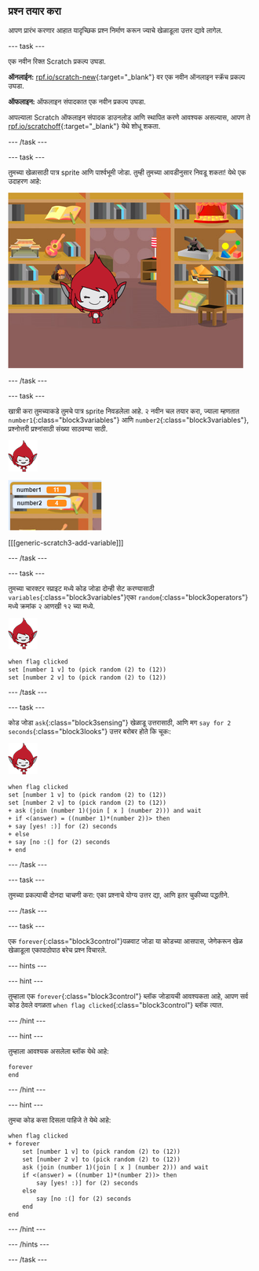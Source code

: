 ## प्रश्न तयार करा

आपण प्रारंभ करणार आहात यादृच्छिक प्रश्न निर्माण करून ज्याचे खेळाडूला उत्तर द्यावे लागेल.

--- task ---

एक नवीन रिक्त Scratch प्रकल्प उघडा.

**ऑनलाईन:** [rpf.io/scratch-new](https//rpf.io/scratch-new){:target="_blank"} वर एक नवीन ऑनलाइन स्क्रॅच प्रकल्प उघडा.

**ऑफलाइन:** ऑफलाइन संपादकात एक नवीन प्रकल्प उघडा.

आपल्याला Scratch ऑफलाइन संपादक डाउनलोड आणि स्थापित करणे आवश्यक असल्यास, आपण ते [rpf.io/scratchoff](https//rpf.io/scratchoff){:target="_blank"} येथे शोधू शकता.

--- /task ---

--- task ---

तुमच्या खेळासाठी पात्र sprite आणि पार्श्वभूमी जोडा. तुम्ही तुमच्या आवडीनुसार निवडू शकता! येथे एक उदाहरण आहे:

![screenshot](images/brain-setting.png)

--- /task ---

--- task ---

खात्री करा तुमच्याकडे तुमचे पात्र sprite निवडलेला आहे. २ नवीन चल तयार करा, ज्याला म्हणतात `number1`{:class="block3variables"} आणि `number2`{:class="block3variables"}, प्रश्नोत्तरी प्रश्नांसाठी संख्या साठवण्या साठी.

![screenshot](images/giga-sprite.png)

![screenshot](images/brain-variables.png)

[[[generic-scratch3-add-variable]]]

--- /task ---

--- task ---

तुमच्या चारक्टर स्प्राइट मध्ये कोड जोडा दोन्ही सेट करण्यासाठी `variables`{:class="block3variables"}एका `random`{:class="block3operators"} मध्ये क्रमांक २ आणखी १२ च्या मध्ये.

![screenshot](images/giga-sprite.png)

```blocks3
when flag clicked
set [number 1 v] to (pick random (2) to (12))
set [number 2 v] to (pick random (2) to (12))
```

--- /task ---

--- task ---

कोड जोडा `ask`{:class="block3sensing"} खेळाडू उत्तरासाठी, आणि मग `say for 2 seconds`{:class="block3looks"} उत्तर बरोबर होते कि चूकः:

![screenshot](images/giga-sprite.png)

```blocks3
when flag clicked
set [number 1 v] to (pick random (2) to (12))
set [number 2 v] to (pick random (2) to (12))
+ ask (join (number 1)(join [ x ] (number 2))) and wait
+ if <(answer) = ((number 1)*(number 2))> then
+ say [yes! :)] for (2) seconds
+ else
+ say [no :(] for (2) seconds
+ end
```

--- /task ---

--- task ---

तुमच्या प्रकल्पाची दोनदा चाचणी करा: एका प्रश्नाचे योग्य उत्तर द्या, आणि इतर चुकीच्या पद्धतीने.

--- /task ---

--- task ---

एक `forever`{:class="block3control"}पळवाट जोडा या कोडच्या आसपास, जेणेकरून खेळ खेळाडूला एकापाठोपाठ बरेच प्रश्न विचारले.

--- hints ---



--- hint ---

तुम्हाला एक `forever`{:class="block3control"} ब्लॉक जोडायची आवश्यकता आहे, आपण सर्व कोड ठेवले वगळता `when flag clicked`{:class="block3control"} ब्लॉक त्यात.

--- /hint ---

--- hint ---

तुम्हाला आवश्यक असलेला ब्लॉक येथे आहे:

```blocks3
forever
end
```

--- /hint ---

--- hint ---

तुमचा कोड कसा दिसला पाहिजे ते येथे आहे:

```blocks3
when flag clicked
+ forever
    set [number 1 v] to (pick random (2) to (12))
    set [number 2 v] to (pick random (2) to (12))
    ask (join (number 1)(join [ x ] (number 2))) and wait
    if <(answer) = ((number 1)*(number 2))> then
        say [yes! :)] for (2) seconds
    else
        say [no :(] for (2) seconds
    end
end
```

--- /hint ---

--- /hints ---

--- /task ---
